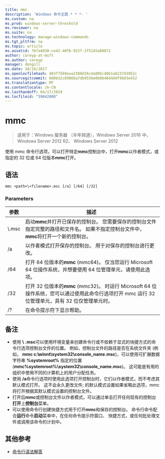 ```yaml
---
title: mmc
description: 'Windows 命令主题 * * *- '
ms.custom: na
ms.prod: windows-server-threshold
ms.reviewer: na
ms.suite: na
ms.technology: manage-windows-commands
ms.tgt_pltfrm: na
ms.topic: article
ms.assetid: 7bfa4030-ce42-40fb-922f-2f5145a80872
author: coreyp-at-msft
ms.author: coreyp
manager: dongill
ms.date: 10/16/2017
ms.openlocfilehash: 403f7569eaa2380d26cda805c40b1a623743952c
ms.sourcegitcommit: 0d0b32c8986ba7db9536e0b8648d4ddf9b03e452
ms.translationtype: MT
ms.contentlocale: zh-CN
ms.lasthandoff: 04/17/2019
ms.locfileid: "59842008"
---
```

# <a name="mmc"></a>mmc

>适用于：Windows 服务器 （半年频道），Windows Server 2016 中，Windows Server 2012 R2、 Windows Server 2012

使用 mmc 命令行选项，可以打开特定**mmc**控制台中，打开**mmc**以作者模式，或指定的 32 位或 64 位版本**mmc**打开。
## <a name="syntax"></a>语法
```
mmc <path>\<filename>.msc [/a] [/64] [/32]
```
### <a name="parameters"></a>Parameters
|参数|描述|
|-------|--------|
|<path>\\<filename>.msc|启动**mmc**并打开已保存的控制台。 您需要保存的控制台文件指定完整的路径和文件名。 如果不指定控制台文件中， **mmc**将打开一个新的控制台。|
|/a|以作者模式打开保存的控制台。  用于对保存的控制台进行更改。|
|/64|打开 64 位版本的**mmc** (mmc64)。 仅当您运行 Microsoft 64 位操作系统，并想要使用 64 位管理单元，请使用此选项。|
|/32|打开 32 位版本的**mmc** (mmc32)。 时运行 Microsoft 64 位操作系统，您可以通过使用此命令行选项打开 mmc 运行 32 位管理单元，具有 32 位仅管理单元时。|
|/?|在命令提示符下显示帮助。|
## <a name="remarks"></a>备注
-   使用<path> **\\** <filename> **.msc**可以使用环境变量来创建命令行或不依赖于显式的快捷方式的命令行选项控制台文件的位置。 例如，控制台文件的路径是否在系统文件夹 (例如， **mmc c:\winnt\system32\console_name.msc**)，可以使用可扩展数据字符串 **%systemroot%** 指定的位置(**mmc%systemroot%\system32\console_name.msc**)。 这可能是有用的组织中使用不同的计算机上的用户分配任务。
-   使用 **/a**命令行选项时使用此选项打开控制台时，它们以作者模式，而不考虑其默认模式打开。 这不会永久更改文件; 的默认模式设置如果省略此选项，mmc 将打开根据其默认模式设置的控制台文件。
-   打开后**mmc**或控制台文件以作者模式，可以通过单击打开任何现有的控制台**打开**上**控制台**菜单。
-   可以使用命令行创建快捷方式用于打开**mmc**和保存的控制台。 命令行命令配合**运行**命令**启动**菜单中，在任何命令提示符窗口、 快捷方式，或任何批处理文件或调用该命令的计划中。
## <a name="additional-references"></a>其他参考
-   [命令行语法解答](command-line-syntax-key.md)

